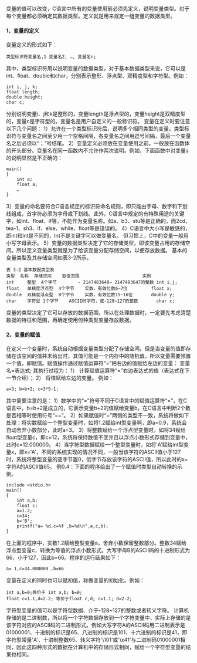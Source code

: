 变量的值可以改变，C语言中所有的变量使用前必须先定义，说明变量类型。对于每个变量都必须确定其数据类型。定义就是用来规定一组变量的数据类型。
#### 1、变量的定义
变量定义的形式如下：
```  
类型标识符变量名,1 变量名2, …, 变量名n;
```
其中，类型标识符用以说明变量的数据类型，对于基本数据类型来说，它可以是int、float、double和char，分别表示整形、浮点型、双精度型和字符型。例如：
```  
int i, j, k;
float length;
double height;
char c;
```
分别说明变量i、j和k是整形的，变量length是浮点型的，变量height是双精度型的，变量c是字符型的。变量名是用户自定义的一般标识符。
变量在定义时要注意以下几个问题：
1）允许在一个类型标识符后，说明多个相同类型的变量。类型标识符与变量名之间至少用一个空格间隔，各变量名之间用逗号间隔，最后一个变量名之后必须以“；”号结尾。
2）变量定义必须放在变量使用之前。一般放在函数体的开头部分。变量名在同一函数内不允许作两次说明。例如，下面函数中对变量a的说明显然是不正确的：
```  
main()
{
	int a;
	float a;
	…
}
```
3）变量的命名要符合C语言规定的标识符命名规则，即只能由字母、数字和下划线组成，首字符必须为字母或下划线。此外，C语言中规定的有特殊用途的关键字，如int、float、if等，不能作为变量名称。如a、b3、stu等是正确的，而2cd、tea-1、sh3、if、else、while、float等是错误的。
4）C语言中大小写是敏感的，即int和Int是不同的，Int不是关键字可以做变量名。
但习惯上，C中的变量一般用小写字母表示。
5）变量的数据类型决定了它的存储类型，即该变量占用的存储空间。所以定义变量类型就是为了给该变量分配存储空间，以便存放数据。
基本的变量类型及其存储空间如表3-2所示。
```  
表 3-2 基本数据类型表
类型	名称	存储空间	取值范围						实例
int		整型	4个字节		- 2147483648~ 2147483647的整数	int i,j;
float	单精度浮点型	4个字节	实数，有效位数6~7位			float x;
double	双精度浮点型	8个字节	实数，有效位数15~16位		double y;
char	字符型	1个字节	ASCII码字符，或-128~127的整数		char c;
```
变量的类型决定了它可以存放的数据范围，所以在处理数据时，一定要先考虑清楚数据的特征和范围，再确定使用何种类型变量存放数据。
#### 2、变量的赋值
在定义一个变量时，系统自动根据变量类型分配了存储空间。但是当变量的值即存储在该空间的值并未给出时，其值可能是一个内存中的随机值，所以变量需要预置一个值，即赋值。赋值操作通过赋值运算符“=”把右边的值赋给左边的变量：
变量名=表达式;
其执行过程为：
1） 计算赋值运算符“=”右边表达式的值（表达式在下一节介绍）；
2） 将值赋给左边的变量。
例如：
```  
a=3; b=b+2; c=3*5-1;
```
其中需要注意的是：
1）数学中的“=”符号不同于C语言中的赋值运算符“=”，在C语言中，b=b+2是成立的，它表示变量b+2的值赋给变量b。在C语言中判断2个数是否相等时使用符号“==”。
2）如果赋值时“=”两侧的类型不一致，系统将做如下处理：将实数赋给一个整型变量时，如将1.2赋给int型变量啊，即a=0.9，系统会自动舍弃小数部分，此时a=3。
3）将整数赋给一个浮点型变量时，如将34赋给float型变量c，即c=12，系统将保持数值不变并且以浮点小数形式存储到变量中，此时c=12.000000。
4）当字符型数据赋给一个整型变量时，如将'A'赋给int型变量x，即x='A'，不同的系统实现的情况不同，一般当该字符的ASCII值小于127时，系统将整型变量的高字节置0，低字节存放该字符的ASCII值，所以此时的x=字符A的ASCII值65。
例0.4：下面的程序给出了一个赋值时类型自动转换的示例。
```  
include <stdio.h>
main()
{
	int a,b;
	float c;
	a=1.2;
	c=34;
	b='B';
	printf("a= %d,c=%f ,b=%d\n",a,c,b);
}
```
在上面的程序中，实数1.2赋给整型变量a，舍弃小数保留整数部分。整数34赋给浮点型变量c，转换为等值的浮点小数形式。大写字母B的ASCII码的十进制形式为66，小于127，因此b=66。程序的运行结果如下：
```  
a= 1,c=34.000000 ,b=66
```
变量在定义的同时也可以赋初值，称做变量的初始化。例如：
```  
int a,b=0;等价于 int a,b; b=0;
float c=1.1,d=2.2; 等价于float c,d; c=1.1; d=2.2;
```
字符型变量的值可以是字符型数据、介于-128~127的整数或者转义字符。
计算机存储的是二进制数，所以将一个字符数据存放到一个字符变量中，实际上存储的是该字符对应的ASCII码的二进制形式。例如大写字符A的ASCII码用二进制表示是01000001、十进制的标识是65、八进制的标识是101、十六进制的标识是41，即字符型常量'A'、十进制整数65、转义字符'\101'或'\x41'与二进制码01000001相同，因此这四种形式的数据在计算机中的存储形式相同，赋给一个字符型变量的结果也相同。